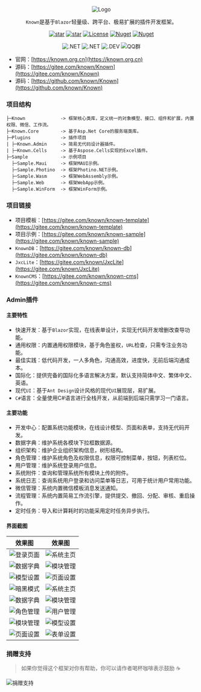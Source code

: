 <center>

![Logo](https://foruda.gitee.com/images/1703494572944391289/24f26ae0_14334.png "屏幕截图")

`Known`是基于`Blazor`轻量级、跨平台、极易扩展的插件开发框架。

[![star](https://gitee.com/known/Known/badge/star.svg?theme=dark)](https://gitee.com/known/Known/stargazers)
[![star](https://img.shields.io/github/stars/known/known?color=%231890FF)](https://github.com/known/Known)
[![License](https://img.shields.io/badge/license-Apache2-yellow)](https://gitee.com/known/Known/blob/master/LICENSE)
[![Nuget](https://img.shields.io/nuget/v/Known.svg?color=red&logo=nuget&logoColor=green)](https://www.nuget.org/packages/Known)
[![Nuget](https://img.shields.io/nuget/dt/Known.svg?logo=nuget&logoColor=green)](https://www.nuget.org/packages/Known)

![.NET](https://img.shields.io/badge/.NET-8.0-green)
![.NET](https://img.shields.io/badge/.NET-9.0-green)
![.DEV](https://img.shields.io/badge/DEV-VS2022-brightgreen)
![QQ群](https://img.shields.io/badge/QQ群-865982686-blue)

</center>

- 官网：[https://known.org.cn](https://known.org.cn)
- 源码：[https://gitee.com/known/Known](https://gitee.com/known/Known)
- 源码：[https://github.com/known/Known](https://github.com/known/Known)

### 项目结构

```
├─Known             -> 框架核心类库，定义统一的对象模型、接口、组件和扩展，内置权限、微信、工作流。
├─Known.Core        -> 基于Asp.Net Core的服务端类库。
├─Plugins           -> 插件项目
| ├─Known.Admin     -> 简易无代码设计器插件。
| ├─Known.Cells     -> 基于Aspose.Cells实现的Excel插件。
├─Sample            -> 示例项目
  ├─Sample.Maui     -> 框架MAUI示例。
  ├─Sample.Photino  -> 框架Photino.NET示例。
  ├─Sample.Wasm     -> 框架WebAssembly示例。
  ├─Sample.Web      -> 框架WebApp示例。
  ├─Sample.WinForm  -> 框架WinForm示例。
```

### 项目链接

- 项目模板：[https://gitee.com/known/known-template](https://gitee.com/known/known-template)
- 项目示例：[https://gitee.com/known/known-sample](https://gitee.com/known/known-sample)
- `KnownDB`：[https://gitee.com/known/known-db](https://gitee.com/known/known-db)
- `JxcLite`：[https://gitee.com/known/JxcLite](https://gitee.com/known/JxcLite)
- `KnownCMS`：[https://gitee.com/known/known-cms](https://gitee.com/known/known-cms)

### Admin插件

#### 主要特性

- 快速开发：基于`Blazor`实现，在线表单设计，实现无代码开发增删改查导功能。
- 通用权限：内置通用权限模块，基于角色鉴权，`URL`检查，只需专注业务功能。
- 最佳实践：低代码开发，一人多角色，沟通高效，进度快，无前后端沟通成本。
- 国际化：提供完备的国际化多语言解决方案，默认支持简体中文、繁体中文、英语。
- 现代`UI`：基于`Ant Design`设计风格的现代`UI`展现层，易扩展。
- `C#`语言：全量使用C#语言进行全栈开发，从前端到后端只需学习一门语言。

#### 主要功能

- 开发中心：配置系统功能模块，在线设计模型、页面和表单，支持无代码开发。
- 数据字典：维护系统各模块下拉框数据源。
- 组织架构：维护企业组织架构信息，树形结构。
- 角色管理：维护系统角色及权限信息，权限可控制菜单，按钮，列表栏位。
- 用户管理：维护系统登录用户信息。
- 系统附件：查询和管理系统所有模块上传的附件。
- 系统日志：查询系统用户登录和访问菜单等日志，可用于统计用户常用功能。
- 微信管理：系统内置微信模板消息发送通知。
- 流程管理：系统内置简易工作流引擎，提供提交、撤回、分配、审核、重启操作。
- 定时任务：导入和计算耗时的功能采用定时任务异步执行。

#### 界面截图

效果图|效果图
:--:|:--:
![登录页面](https://foruda.gitee.com/images/1704862471614256238/bcd00189_14334.png "屏幕截图")|![系统主页](https://foruda.gitee.com/images/1704862533488666485/5c79f459_14334.png "屏幕截图")
![数据字典](https://foruda.gitee.com/images/1704862600410677167/ed1bb520_14334.png "屏幕截图")|![模块管理](https://foruda.gitee.com/images/1704862643924749072/d877454b_14334.png "屏幕截图")
![模型设置](https://foruda.gitee.com/images/1704862710807573057/3d5d3a2b_14334.png "屏幕截图")|![页面设置](https://foruda.gitee.com/images/1704862788614790653/58c83e0d_14334.png "屏幕截图")
![暗黑模式](https://foruda.gitee.com/images/1704862844381870249/2172fd58_14334.png "屏幕截图")|![系统主页](https://foruda.gitee.com/images/1700054395179186493/6c574df9_14334.png "屏幕截图")
![数据字典](https://foruda.gitee.com/images/1700054455264217536/4c154259_14334.png "屏幕截图")|![模块管理](https://foruda.gitee.com/images/1700054506626636592/98b9add3_14334.png "屏幕截图")
![角色管理](https://foruda.gitee.com/images/1700054617363123970/48133586_14334.png "屏幕截图")|![用户管理](https://foruda.gitee.com/images/1700054722192459256/2308879c_14334.png "屏幕截图")
![模块管理](https://foruda.gitee.com/images/1703494369039793921/74a4b867_14334.png "屏幕截图")|![模型设置](https://foruda.gitee.com/images/1703494151446430428/2e136a4e_14334.png "屏幕截图")
![页面设置](https://foruda.gitee.com/images/1703494262522668999/941de354_14334.png "屏幕截图")|![表单设置](https://foruda.gitee.com/images/1703494306696925357/beeba7dc_14334.png "屏幕截图")

### 捐赠支持

> 如果你觉得这个框架对你有帮助，你可以请作者喝杯咖啡表示鼓励 ☕️

![捐赠支持](https://foruda.gitee.com/images/1726452783813098766/71768ec0_14334.png "屏幕截图")
